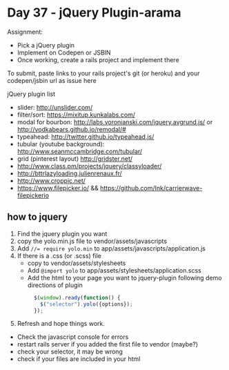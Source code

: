 Day 37 - jQuery Plugin-arama
=============

Assignment:
* Pick a jQuery plugin
* Implement on Codepen or JSBIN
* Once working, create a rails project and implement there

To submit, paste links to your rails project's git (or heroku) and your
codepen/jsbin url as issue here

jQuery plugin list
* slider: http://unslider.com/
* filter/sort: https://mixitup.kunkalabs.com/
* modal for bourbon: http://labs.voronianski.com/jquery.avgrund.js/ or http://vodkabears.github.io/remodal/#
* typeahead: http://twitter.github.io/typeahead.js/
* tubular (youtube background): http://www.seanmccambridge.com/tubular/
* grid (pinterest layout) http://gridster.net/
* http://www.class.pm/projects/jquery/classyloader/
* http://bttrlazyloading.julienrenaux.fr/
* http://www.croppic.net/
* https://www.filepicker.io/ && https://github.com/Ink/carrierwave-filepickerio

how to jquery
--------------

1. Find the jquery plugin you want
1. copy the yolo.min.js file to vendor/assets/javascripts
1. Add ```//= require yolo.min``` to app/assets/javascripts/application.js
1. If there is a .css (or .scss) file
    * copy to vendor/assets/stylesheets
    * Add ```@import yolo``` to app/assets/stylesheets/application.scss
    * 
      Add the html to your page you want to jquery-plugin following demo directions of plugin
      ```js
        $(window).ready(function() {
          $("selector").yolo({options});
        });
      ```
1. Refresh and hope things work.
* Check the javascript console for errors
* restart rails server if you added the first file to vendor (maybe?)
* check your selector, it may be wrong
* check if your files are included in your html
